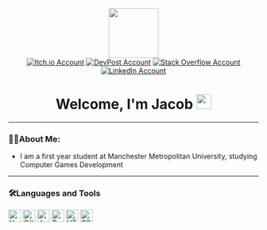 <!-- gif saying 'Lets Code' -->
<div id="header" align="center">
  <img src="https://media.giphy.com/media/hqU2KkjW5bE2v2Z7Q2/giphy.gif" width="100"/>
</div>

<!-- Social Media logos/badges -->
<div id="badges" align="center">
  <a href="https://yayacob.itch.io/"><img src="https://img.shields.io/badge/Itch.io-black?logo=Itch.io&logoColor=red&style=for-the-badge" alt="Itch.io Account"/></a>
  <a href="https://devpost.com/JSD54321?ref_content=user-portfolio&ref_feature=portfolio&ref_medium=global-nav"><img src="https://img.shields.io/badge/DevPost-black?logo=devpost&logoColor=0A6ABB&style=for-the-badge" alt="DevPost Account"/></a>
  <a href="https://stackoverflow.com/users/14779668/jacob"><img src="https://img.shields.io/badge/Stack%20Overflow-black?logo=stackoverflow&logoColor=orange&style=for-the-badge" alt="Stack Overflow Account"/></a>
  <a href="https://www.linkedin.com/learning/me/in-progress"><img src="https://img.shields.io/badge/LinkedIn-black?logo=linkedin&logoColor=blue&style=for-the-badge" alt="LinkedIn Account"/></a>
</div>

<!-- Profile view counter and Welcome message -->
<div id="welcomeHeader" align="center">
  <img src="https://komarev.com/ghpvc/?username=Jacob-Daniels&style=flat-square&color=096716" alt=""/>
  <h1>
    Welcome, I'm Jacob
    <img src="https://media.giphy.com/media/eNotYhz6gsoNBUzsUa/giphy.gif" width="30px"/>
  </h1>
</div>

<!-- About me section -->
---
### 👨‍💻About Me:
- I am a first year student at Manchester Metropolitan University, studying Computer Games Development

<!-- Programming Languages & Skills -->
---
### 🛠️Languages and Tools
<div>
  <img src="https://img.shields.io/badge/Unity-black?logo=unity&logoColor=white&style=flat" alt="Unity" height="25"/>
    <img src="https://img.shields.io/static/v1?logo=csharp&message=C%23&labelColor=black&color=black&logoColor=white&label=%20&style=flat" alt="C#" height="25"/>
  <img src="https://img.shields.io/static/v1?logo=java&message=Java&labelColor=black&color=black&logoColor=white&label=%20&style=flat" alt="Java" height="25"/>
  <img src="https://img.shields.io/static/v1?logo=python&message=Python&labelColor=black&color=black&logoColor=white&label=%20&style=flat" alt="Python" height="25"/>
  <img src="https://img.shields.io/static/v1?logo=HTML5&message=HTML&labelColor=black&color=black&logoColor=white&label=%20&style=flat" alt="HTML" height="25"/>
  <img src="https://img.shields.io/static/v1?logo=css3&message=CSS&labelColor=black&color=black&logoColor=white&label=%20&style=flat" alt="CSS" height="25"/>
</div>

<!-- TO DO
- Tidy up
- Customise itch.io profile page
-->

<!-- DEFAULT NOTES FROM GITHUB README.md file
**Jacob-Daniels/Jacob-Daniels** is a ✨ _special_ ✨ repository because its `README.md` (this file) appears on your GitHub profile.
Here are some ideas to get you started:
- 🔭 I’m currently working on ...
- 🌱 I’m currently learning ...
- 👯 I’m looking to collaborate on ...
- 🤔 I’m looking for help with ...
- 💬 Ask me about ...
- 📫 How to reach me: ...
- 😄 Pronouns: ...
- ⚡ Fun fact: ...
-->
